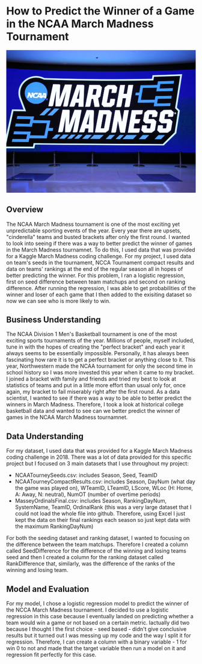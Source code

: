 # How to Predict the Winner of a Game in the NCAA March Madness Tournament

![March Madness](MarchMadness.jfif)

## Overview
The NCAA March Madness tournament is one of the most exciting yet unpredictable sporting events of the year. Every year there are upsets, "cinderella" teams and busted brackets after only the first round. I wanted to look into seeing if there was a way to better predict the winner of games in the March Madness tournamnet. To do this, I used data that was provided for a Kaggle March Madness coding challenge. For my project, I used data on team's seeds in the tournament, NCCA Tournament compact results and data on teams' rankings at the end of the regular season all in hopes of better predicting the winner. For this problem, I ran a logistic regression, first on seed difference between team matchups and second on ranking difference. After running the regression, I was able to get probabilities of the winner and loser of each game that I then added to the exisiting dataset so now we can see who is more likely to win. 


## Business Understanding
The NCAA Division 1 Men's Basketball tournament is one of the most exciting sports tournaments of the year. Millions of people, myself included, tune in with the hopes of creating the "perfect bracket" and each year it always seems to be essentially impossible. Personally, it has always been fascinating how rare it is to get a perfect bracket or anything close to it. This year, Northwestern made the NCAA tournament for only the second time in school history so I was more invested this year when it came to my bracket. I joined a bracket with family and friends and tried my best to look at statistics of teams and put in a little more effort than usual only for, once again, my bracket to fail miserably right after the first round. As a data scientist, I wanted to see if there was a way to be able to better predict the winners in March Madness. Therefore, I took a look at historical college basketball data and wanted to see can we better predict the winner of games in the NCAA March Madness tournamnet.


## Data Understanding
For my dataset, I used data that was provided for a Kaggle March Madness coding challenge in 2018. There was a lot of data provided for this specific project but I focused on 3 main datasets that I use throughout my project:

* NCAATourneySeeds.csv: includes Season, Seed, TeamID
* NCAATourneyCompactResults.csv: includes Season, DayNum (what day the game was played on), WTeamID, LTeamID, LScore, WLoc (H: Home, A: Away, N: neutral), NumOT (number of overtime periods)
* MasseyOrdinalsFinal.csv: includes Season, RankingDayNum, SystemName, TeamID, OrdinalRank (this was a very large dataset that I could not load the whole file into github. Therefore, using Excel I just kept the data on their final rankings each season so just kept data with the maximum RankingDayNum)

For both the seeding dataset and ranking dataset, I wanted to focusing on the difference between the team matchups. Therefore I created a column called SeedDifference for the difference of the winning and losing teams seed and then I created a column for the ranking dataset called RankDifference that, similarly, was the difference of the ranks of the winning and losing team. 

## Model and Evaluation
For my model, I chose a logistic regression model to predict the winner of the NCCA March Madness tournament. I decided to use a logistic regression in this case because I eventually landed on predicting whether a team would win a game or not based on a certain metric. Iactually did two because I thought I the first choice - seed based - didn't give conclusive results but it turned out I was messing up my code and the way I split it for regression.  Therefore, I can create a column with a binary variable - 1 for win 0 to not and made that the target variable then run a model on it and regression fit perfectly for this case. 
